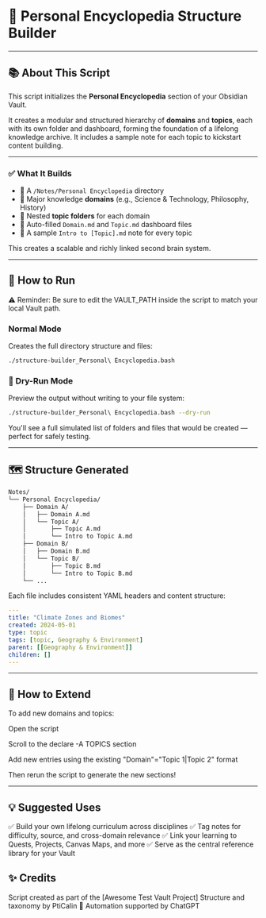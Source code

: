# 🧠 Personal Encyclopedia Structure Builder

---

## 📚 About This Script

This script initializes the **Personal Encyclopedia** section of your Obsidian Vault.

It creates a modular and structured hierarchy of **domains** and **topics**, each with its own folder and dashboard, forming the foundation of a lifelong knowledge archive. It includes a sample note for each topic to kickstart content building.

---

### ✅ What It Builds

- 📂 A `/Notes/Personal Encyclopedia` directory
- 🧠 Major knowledge **domains** (e.g., Science & Technology, Philosophy, History)
- 📁 Nested **topic folders** for each domain
- 🧾 Auto-filled `Domain.md` and `Topic.md` dashboard files
- 📝 A sample `Intro to [Topic].md` note for every topic

This creates a scalable and richly linked second brain system.

---

## 🚀 How to Run

⚠️ Reminder: Be sure to edit the VAULT_PATH inside the script to match your local Vault path.

### Normal Mode  
Creates the full directory structure and files:

```bash
./structure-builder_Personal\ Encyclopedia.bash
```

### 🧪 Dry-Run Mode
Preview the output without writing to your file system:

```bash
./structure-builder_Personal\ Encyclopedia.bash --dry-run
```
You'll see a full simulated list of folders and files that would be created — perfect for safely testing.

---

## 🗺️ Structure Generated

```bash
Notes/
└── Personal Encyclopedia/
    ├── Domain A/
    │   ├── Domain A.md
    │   └── Topic A/
    │       ├── Topic A.md
    │       └── Intro to Topic A.md
    ├── Domain B/
    │   ├── Domain B.md
    │   └── Topic B/
    │       ├── Topic B.md
    │       └── Intro to Topic B.md
    └── ...
```
Each file includes consistent YAML headers and content structure:

```yaml
---
title: "Climate Zones and Biomes"
created: 2024-05-01
type: topic
tags: [topic, Geography & Environment]
parent: [[Geography & Environment]]
children: []
---
```

---

## 🧠 How to Extend
To add new domains and topics:

Open the script

Scroll to the declare -A TOPICS section

Add new entries using the existing "Domain"="Topic 1|Topic 2" format

Then rerun the script to generate the new sections!

---

## 💡 Suggested Uses

✅ Build your own lifelong curriculum across disciplines
✅ Tag notes for difficulty, source, and cross-domain relevance
✅ Link your learning to Quests, Projects, Canvas Maps, and more
✅ Serve as the central reference library for your Vault

## ✨ Credits
Script created as part of the [Awesome Test Vault Project]
Structure and taxonomy by PtiCalin 💛
Automation supported by ChatGPT